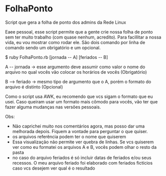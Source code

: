 # FolhaPonto
Script que gera a folha de ponto dos admins da Rede Linux

Eaee pessoal, esse script permite que a gente crie nossa folha de ponto sem ter muito trabalho (com quase nenhum, acredito). Para facillitar a nossa vida, eu vou mostrar como rodar ele. São dois comando por linha de comando sendo um obrigatório e um opcional.

$ ruby FolhaPonto.rb [jornada -- A] [feriados -- B]

A -- jornada -> esse argumento deve assumir como valor o nome do arquivo no qual vocês vão colocar os horários de vocês  (Obrigatório)

B --> feriado -> mesmo tipo de argumento que o A, porém o formato do arquivo é distinto (Opcional)

Como o script usa AWK, eu recomendo que vcs sigam o formato que eu usei. Caso queiram usar um formato mais cômodo para vocês, vão ter que fazer alguma mudanças nas versões pessoais.

Obs:
- Não caprichei muito nos comentários agora, mas posso dar uma melhorada depois. Fiquem a vontade para perguntar o que quiser.
- os arquivos referência podem ter o nome que quiserem
- Essa visualização não permite ver quebra de linhas. Se vcs quiserem ver como eu formatei os arquivos A e B, vocês podem olhar o resto da pasta
- no caso do arquivo feriados é só incluir datas de feriados e/ou seus recessos. O meu arquivo feriado foi elaborado com feriados fictícios caso vcs desejem ver qual é o resultado
